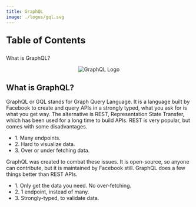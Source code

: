 ```yaml
---
title: GraphQL
image: ./logos/gql.svg
---
```


<div class="post">
    <div id="toc">
    <p style="font-weight: bold; font-size: 25px;">Table of Contents</p>
    
- [What is GraphQL?](#what-is-graphql)

</div>

<div id="main">
    <p align="center">
    <img src="logos/gql.svg" alt="GraphQL Logo">
    </p>

## What is GraphQL?

GraphQL or GQL stands for Graph Query Language. It is a language built by Facebook to create and query APIs in a strongly typed, what you ask for is what you get way. The alternative is REST, Representation State Transfer, which has been used for a long time to build APIs. REST is very popular, but comes with some disadvantages. 

- 1\. Many endpoints.
- 2\. Hard to visualize data.
- 3\. Over or under fetching data.

GraphQL was created to combat these issues. It is open-source, so anyone can contribute, but it is maintained by Facebook still. GraphQL does a few things better than REST APIs.

- 1\. Only get the data you need. No over-fetching.
- 2\. 1 endpoint, instead of many.
- 3\. Strongly-typed, to validate data.




</div>
</div>